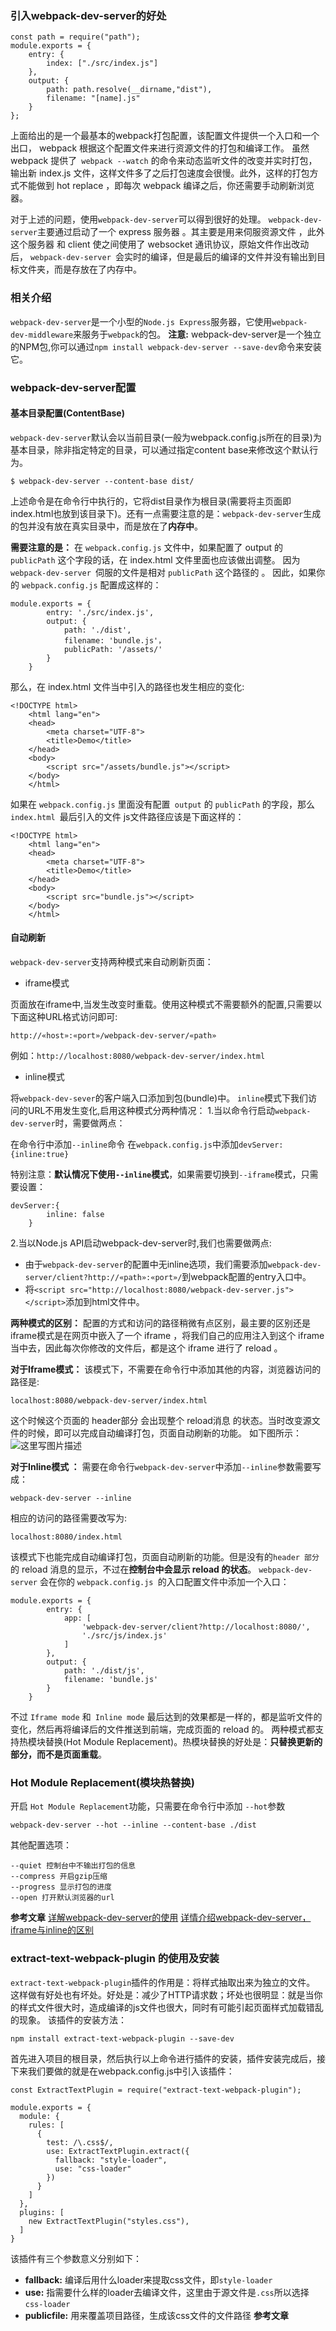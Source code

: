 ### 引入webpack-dev-server的好处
```
const path = require("path");
module.exports = {
	entry: {
		index: ["./src/index.js"]
	},
	output: {
		path: path.resolve(__dirname,"dist"),
		filename: "[name].js"
	}
};
```
上面给出的是一个最基本的webpack打包配置，该配置文件提供一个入口和一个出口， webpack 根据这个配置文件来进行资源文件的打包和编译工作。
虽然 webpack 提供了` webpack --watch` 的命令来动态监听文件的改变并实时打包，输出新 index.js 文件，这样文件多了之后打包速度会很慢。此外，这样的打包方式不能做到 hot replace ，即每次 webpack 编译之后，你还需要手动刷新浏览器。

对于上述的问题，使用`webpack-dev-server`可以得到很好的处理。 `webpack-dev-server`主要通过启动了一个 express 服务器 。其主要是用来伺服资源文件 ，此外这个服务器 和 client 使之间使用了 websocket 通讯协议，原始文件作出改动后， `webpack-dev-server `会实时的编译，但是最后的编译的文件并没有输出到目标文件夹，而是存放在了内存中。
### 相关介绍
`webpack-dev-server`是一个小型的`Node.js Express`服务器，它使用`webpack-dev-middleware`来服务于`webpack`的包。
**注意:** webpack-dev-server是一个独立的NPM包,你可以通过`npm install webpack-dev-server --save-dev`命令来安装它。
### webpack-dev-server配置
#### 基本目录配置(ContentBase)
`webpack-dev-server`默认会以当前目录(一般为webpack.config.js所在的目录)为基本目录，除非指定特定的目录，可以通过指定content base来修改这个默认行为。
```
$ webpack-dev-server --content-base dist/
```
上述命令是在命令行中执行的，它将dist目录作为根目录(需要将主页面即index.html也放到该目录下)。还有一点需要注意的是：`webpack-dev-server`生成的包并没有放在真实目录中，而是放在了**内存中**。

**需要注意的是：**
在 `webpack.config.js` 文件中，如果配置了 output 的 `publicPath` 这个字段的话，在 index.html 文件里面也应该做出调整。 因为 `webpack-dev-server `伺服的文件是相对 `publicPath` 这个路径的 。
因此，如果你的 `webpack.config.js` 配置成这样的：
```
module.exports = {
        entry: './src/index.js',
        output: {
            path: './dist',
            filename: 'bundle.js'，
            publicPath: '/assets/'
        }
    }
```
那么，在 index.html 文件当中引入的路径也发生相应的变化:
```
<!DOCTYPE html>
    <html lang="en">
    <head>
        <meta charset="UTF-8">
        <title>Demo</title>
    </head>
    <body>
        <script src="/assets/bundle.js"></script>
    </body>
    </html>
```
如果在 `webpack.config.js` 里面没有配置` output` 的 `publicPath` 的字段，那么`index.html `最后引入的文件 js文件路径应该是下面这样的：
```
<!DOCTYPE html>
    <html lang="en">
    <head>
        <meta charset="UTF-8">
        <title>Demo</title>
    </head>
    <body>
        <script src="bundle.js"></script>
    </body>
    </html>
```
#### 自动刷新
`webpack-dev-server`支持两种模式来自动刷新页面：

 - iframe模式

页面放在iframe中,当发生改变时重载。使用这种模式不需要额外的配置,只需要以下面这种URL格式访问即可:
```
http://«host»:«port»/webpack-dev-server/«path»
```
例如：`http://localhost:8080/webpack-dev-server/index.html`

 - inline模式

将`webpack-dev-sever`的客户端入口添加到包(bundle)中。
`inline`模式下我们访问的URL不用发生变化,启用这种模式分两种情况：
1.当以命令行启动`webpack-dev-server`时，需要做两点：

在命令行中添加`--inline`命令
在`webpack.config.js`中添加`devServer:{inline:true}`

特别注意：**默认情况下使用`--inline`模式**，如果需要切换到`--iframe`模式，只需要设置：
```
devServer:{
		inline: false
	}
```

2.当以Node.js API启动webpack-dev-server时,我们也需要做两点:

 - 由于`webpack-dev-server`的配置中无inline选项，我们需要添加`webpack-dev-server/client?http://«path»:«port»/`到webpack配置的entry入口中。
 - 将`<script src="http://localhost:8080/webpack-dev-server.js"></script>`添加到html文件中。

**两种模式的区别：**
配置的方式和访问的路径稍微有点区别，最主要的区别还是 iframe模式是在网页中嵌入了一个 iframe ，将我们自己的应用注入到这个 iframe 当中去，因此每次你修改的文件后，都是这个 iframe 进行了 reload 。

**对于Iframe模式：**
该模式下，不需要在命令行中添加其他的内容，浏览器访问的路径是:
```
localhost:8080/webpack-dev-server/index.html
```
这个时候这个页面的 header部分 会出现整个 reload消息 的状态。当时改变源文件的时候，即可以完成自动编译打包，页面自动刷新的功能。
如下图所示：
![这里写图片描述](http://img.blog.csdn.net/20170525135324638?watermark/2/text/aHR0cDovL2Jsb2cuY3Nkbi5uZXQvbGl1amllMTk5MDEyMTc=/font/5a6L5L2T/fontsize/400/fill/I0JBQkFCMA==/dissolve/70/gravity/SouthEast)

**对于Inline模式 ：**
需要在命令行`webpack-dev-server`中添加`--inline`参数需要写成：
```
webpack-dev-server --inline
```
相应的访问的路径需要改写为:
```
localhost:8080/index.html
```
该模式下也能完成自动编译打包，页面自动刷新的功能。但是没有的`header 部分`的 reload 消息的显示，不过在**控制台中会显示 reload 的状态**。
`webpack-dev-server` 会在你的 `webpack.config.js `的入口配置文件中添加一个入口：
```
module.exports = {
        entry: {
            app: [
                'webpack-dev-server/client?http://localhost:8080/',
                './src/js/index.js'
            ]
        },
        output: {
            path: './dist/js',
            filename: 'bundle.js'
        }
    }
```
不过 `Iframe mode` 和` Inline mode` 最后达到的效果都是一样的，都是监听文件的变化，然后再将编译后的文件推送到前端，完成页面的 reload 的。
两种模式都支持热模块替换(Hot Module Replacement)。热模块替换的好处是：**只替换更新的部分，而不是页面重载**。

### Hot Module Replacement(模块热替换)
开启 `Hot Module Replacement`功能，只需要在命令行中添加 `--hot`参数
```
webpack-dev-server --hot --inline --content-base ./dist
```
其他配置选项：
```
--quiet 控制台中不输出打包的信息
--compress 开启gzip压缩
--progress 显示打包的进度
--open 打开默认浏览器的url
```
**参考文章**
[详解webpack-dev-server的使用](https://segmentfault.com/a/1190000006964335)
[详情介绍webpack-dev-server，iframe与inline的区别](http://blog.csdn.net/chengnuo628/article/details/52441977)

### extract-text-webpack-plugin 的使用及安装
`extract-text-webpack-plugin`插件的作用是：将样式抽取出来为独立的文件。
这样做有好处也有坏处。好处是：减少了HTTP请求数；坏处也很明显：就是当你的样式文件很大时，造成编译的js文件也很大，同时有可能引起页面样式加载错乱的现象。
该插件的安装方法：
```
npm install extract-text-webpack-plugin --save-dev
```
首先进入项目的根目录，然后执行以上命令进行插件的安装，插件安装完成后，接下来我们要做的就是在webpack.config.js中引入该插件：

```
const ExtractTextPlugin = require("extract-text-webpack-plugin");

module.exports = {
  module: {
    rules: [
      {
        test: /\.css$/,
        use: ExtractTextPlugin.extract({
          fallback: "style-loader",
          use: "css-loader"
        })
      }
    ]
  },
  plugins: [
    new ExtractTextPlugin("styles.css"),
  ]
}
```
该插件有三个参数意义分别如下：

 - **fallback:** 编译后用什么loader来提取css文件，即`style-loader`
 - **use:** 指需要什么样的loader去编译文件，这里由于源文件是`.css`所以选择`css-loader`
 - **publicfile:** 用来覆盖项目路径，生成该css文件的文件路径
**参考文章**